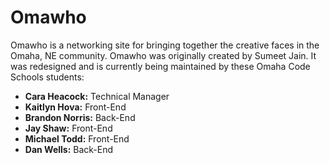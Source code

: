 Omawho
======

Omawho is a networking site for bringing together the creative faces in the Omaha, NE community. Omawho was originally created by Sumeet Jain. It was redesigned and is currently being maintained by these Omaha Code Schools students:

- **Cara Heacock:** Technical Manager
- **Kaitlyn Hova:** Front-End
- **Brandon Norris:** Back-End
- **Jay Shaw:** Front-End
- **Michael Todd:** Front-End
- **Dan Wells:** Back-End

